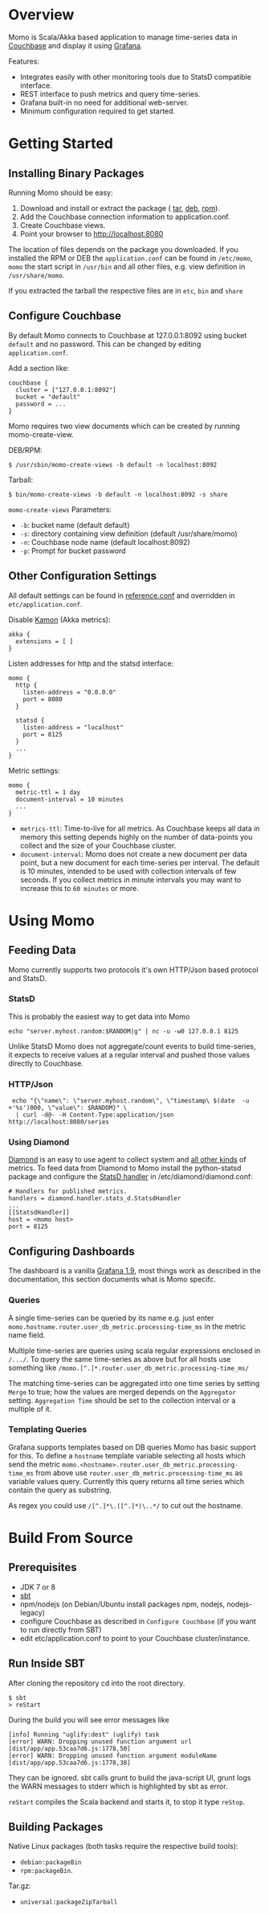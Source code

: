 # Overview

Momo is Scala/Akka based application to manage time-series data in 
[Couchbase](http://www.couchbase.com/) and display it 
using [Grafana](http://grafana.org/).

Features:

* Integrates easily with other monitoring tools due to StatsD
compatible interface.
* REST interface to push metrics and query time-series.
* Grafana built-in no need for additional web-server.
* Minimum configuration required to get started.

# Getting Started

## Installing Binary Packages

Running Momo should be easy:

1. Download and install or extract the package (
[tar](https://s3-eu-west-1.amazonaws.com/net.n12n.momo/momo-0.4.1.tgz), 
[deb](https://s3-eu-west-1.amazonaws.com/net.n12n.momo/momo_0.4.1_all.deb),
[rpm](https://s3-eu-west-1.amazonaws.com/net.n12n.momo/momo-0.4.1-1.noarch.rpm)).
2. Add the Couchbase connection information to application.conf.
3. Create Couchbase views.
4. Point your browser to [http://localhost:8080](http://localhost:8080/)

The location of files depends on the package you downloaded.
If you installed the RPM or DEB the `application.conf` can
be found in `/etc/momo`, `momo` the start script in `/usr/bin`
and all other files, e.g. view definition in `/usr/share/momo`.

If you extracted the tarball the respective files are in `etc`,
`bin` and `share`

## Configure Couchbase

By default Momo connects to Couchbase at 127.0.0.1:8092 using bucket
`default` and no password. This can be changed by editing
`application.conf`.

Add a section like:

```
couchbase {
  cluster = ["127.0.0.1:8092"]
  bucket = "default"
  password = ...
}
```

Momo requires two view documents which can be created by running
momo-create-view.

DEB/RPM:

```
$ /usr/sbin/momo-create-views -b default -n localhost:8092
```

Tarball: 

```
$ bin/momo-create-views -b default -n localhost:8092 -s share
```

`momo-create-views` Parameters:

* `-b`: bucket name (default default)
* `-s`: directory containing view definition (default /usr/share/momo)
* `-n`: Couchbase node name (default localhost:8092)
* `-p`: Prompt for bucket password

## Other Configuration Settings

All default settings can be found in
[reference.conf](https://github.com/ngrossmann/momo/blob/master/src/main/resources/reference.conf)
and overridden in `etc/application.conf`.

Disable [Kamon](http://kamon.io/) (Akka metrics):

```
akka {
  extensions = [ ]
}
```

Listen addresses for http and the statsd interface:

```
momo {
  http {
    listen-address = "0.0.0.0"
    port = 8080
  }

  statsd {
    listen-address = "localhost"
    port = 8125
  }
  ...
}
```

Metric settings:

```
momo {
  metric-ttl = 1 day
  document-interval = 10 minutes
  ...
}
```

* `metrics-ttl`: Time-to-live for all metrics. As Couchbase keeps all data
in memory this setting depends highly on the number of data-points you collect
and the size of your Couchbase cluster. 
* `document-interval`: Momo does not create a new document per data point,
but a new document for each time-series per interval. The default is
10 minutes, intended to be used with collection intervals of few seconds.
If you collect metrics in minute intervals you may want to increase this
to `60 minutes` or more.

# Using Momo

## Feeding Data

Momo currently supports two protocols it's own HTTP/Json based protocol
and StatsD.

### StatsD

This is probably the easiest way to get data into Momo
```
echo "server.myhost.random:$RANDOM|g" | nc -u -w0 127.0.0.1 8125
```

Unlike StatsD Momo does not aggregate/count events to build time-series, 
it expects to receive values at a regular interval and pushed those 
values directly to Couchbase.

### HTTP/Json

```
 echo "{\"name\": \"server.myhost.random\", \"timestamp\ $(date  -u +'%s')000, \"value\": $RANDOM}" \
  | curl -d@- -H Content-Type:application/json http://localhost:8080/series
```

### Using Diamond

[Diamond](https://github.com/python-diamond/Diamond) is an easy to use agent
to collect system and
[all other kinds](https://github.com/python-diamond/Diamond/wiki/Collectors)
of metrics. To feed data from Diamond to Momo install the python-statsd
package and configure the 
[StatsD handler](https://github.com/python-diamond/Diamond/wiki/handler-StatsdHandler)
in /etc/diamond/diamond.conf:

```
# Handlers for published metrics.
handlers = diamond.handler.stats_d.StatsdHandler
...
[[StatsdHandler]]
host = <momo host>
port = 8125
```

## Configuring Dashboards

The dashboard is a vanilla [Grafana 1.9](http://docs.grafana.org/v1.9/),
most things work as described in the documentation, this section 
documents what is Momo specifc.

### Queries

A single time-series can be queried by its name e.g. just enter
`momo.hostname.router.user_db_metric.processing-time_ms` in the metric
name field.

Multiple time-series are queries using scala regular expressions
enclosed in `/.../`. To query the same time-series as above but 
for all hosts use something like
`/momo.[^.]*.router.user_db_metric.processing-time_ms/`

The matching time-series can be aggregated into one time series
by setting `Merge` to true; how the values are merged depends on
the `Aggregator` setting. `Aggregation Time` should be set to
the collection interval or a multiple of it.

### Templating Queries

Grafana supports templates based on DB queries Momo has basic
support for this. To define a `hostname` template variable 
selecting all hosts which send the metric 
`momo.<hostname>.router.user_db_metric.processing-time_ms`
from above use `router.user_db_metric.processing-time_ms` as
variable values query. Currently this query returns all
time series which contain the query as substring.

As regex you could use `/[^.]*\.([^.]*)\..*/` to cut out
the hostname.

# Build From Source

## Prerequisites

* JDK 7 or 8
* [sbt](http://sbt-scala.org/)
* npm/nodejs (on Debian/Ubuntu install packages npm, nodejs, nodejs-legacy)
* configure Couchbase as described in ``Configure Couchbase`` (if you want to run directly from SBT)
* edit etc/application.conf to point to your Couchbase cluster/instance.
 
## Run Inside SBT

After cloning the repository cd into the root directory. 

```
$ sbt
> reStart
```

During the build you will see error messages like 
```
[info] Running "uglify:dest" (uglify) task
[error] WARN: Dropping unused function argument url [dist/app/app.53caa7d6.js:1778,50]
[error] WARN: Dropping unused function argument moduleName [dist/app/app.53caa7d6.js:1778,38]
```
They can be ignored. sbt calls grunt to build the java-script UI, grunt
logs the WARN messages to stderr which is highlighted by sbt as error.

`reStart` compiles the Scala backend and starts it, to stop it type `reStop`.

## Building Packages

Native Linux packages (both tasks require the respective build tools):

* `debian:packageBin`
* `rpm:packageBin`.

Tar.gz:

* `universal:packageZipTarball`
